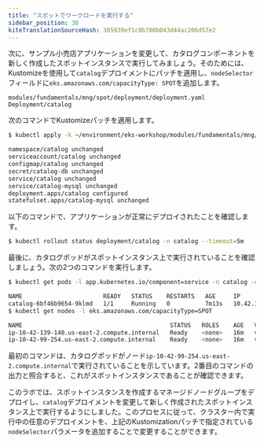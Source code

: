 ```yaml
---
title: "スポットでワークロードを実行する"
sidebar_position: 30
kiteTranslationSourceHash: 385939ef1c0b700b043d44ac206d57e2
---
```


次に、サンプル小売店アプリケーションを変更して、カタログコンポーネントを新しく作成したスポットインスタンスで実行してみましょう。そのためには、Kustomizeを使用して`catalog`デプロイメントにパッチを適用し、`nodeSelector`フィールドに`eks.amazonaws.com/capacityType: SPOT`を追加します。

```kustomization
modules/fundamentals/mng/spot/deployment/deployment.yaml
Deployment/catalog
```

次のコマンドでKustomizeパッチを適用します。

```bash
$ kubectl apply -k ~/environment/eks-workshop/modules/fundamentals/mng/spot/deployment

namespace/catalog unchanged
serviceaccount/catalog unchanged
configmap/catalog unchanged
secret/catalog-db unchanged
service/catalog unchanged
service/catalog-mysql unchanged
deployment.apps/catalog configured
statefulset.apps/catalog-mysql unchanged
```

以下のコマンドで、アプリケーションが正常にデプロイされたことを確認します。

```bash
$ kubectl rollout status deployment/catalog -n catalog --timeout=5m
```

最後に、カタログポッドがスポットインスタンス上で実行されていることを確認しましょう。次の2つのコマンドを実行します。

```bash
$ kubectl get pods -l app.kubernetes.io/component=service -n catalog -o wide

NAME                       READY   STATUS    RESTARTS   AGE     IP              NODE
catalog-6bf46b9654-9klmd   1/1     Running   0          7m13s   10.42.118.208   ip-10-42-99-254.us-east-2.compute.internal
$ kubectl get nodes -l eks.amazonaws.com/capacityType=SPOT

NAME                                          STATUS   ROLES    AGE   VERSION
ip-10-42-139-140.us-east-2.compute.internal   Ready    <none>   16m   vVAR::KUBERNETES_NODE_VERSION
ip-10-42-99-254.us-east-2.compute.internal    Ready    <none>   16m   vVAR::KUBERNETES_NODE_VERSION

```

最初のコマンドは、カタログポッドがノード`ip-10-42-99-254.us-east-2.compute.internal`で実行されていることを示しています。2番目のコマンドの出力と照合すると、これがスポットインスタンスであることが確認できます。

このラボでは、スポットインスタンスを作成するマネージドノードグループをデプロイし、`catalog`デプロイメントを変更して新しく作成されたスポットインスタンス上で実行するようにしました。このプロセスに従って、クラスター内で実行中の任意のデプロイメントを、上記のKustomizationパッチで指定されている`nodeSelector`パラメータを追加することで変更することができます。

